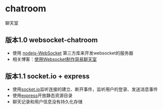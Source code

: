 # chatroom
聊天室

## 版本1.0 websocket-chatroom
- 使用 [nodejs-WebSocket](https://github.com/sitegui/nodejs-websocket) 第三方库来开发websocket的服务器
- 相关博客：[使用Websocket制作简易聊天室](https://www.yuque.com/changyanwei-wlmrd/cnxiwc/iswywm)

## 版本1.1 socket.io + express
- 使用[socket.io](https://socket.io/)监听连接的建立、断开事件，监听用户的登录、发送消息事件
- 使用[express](https://www.expressjs.com.cn/)开放静态资源目录
- 聊天记录和用户信息没有持久化存储


